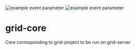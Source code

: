 ![example event parameter](https://github.com/DAT2G7/grid-core/actions/workflows/build.yml/badge.svg?event=push)
![example event parameter](https://github.com/DAT2G7/grid-core/actions/workflows/jest.yml/badge.svg?event=push)

# grid-core

Core corresponding to grid-project to be run on grid-server
